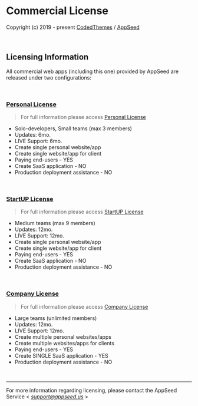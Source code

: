 # Commercial License

Copyright (c) 2019 - present [CodedThemes](https://codedthemes.com/) / [AppSeed](http://appseed.us/)

<br />

## Licensing Information

All commercial web apps (including this one) provided by AppSeed are released under two configurations:

<br />

### [Personal License](https://github.com/app-generator/license-personal)

> For full information please access [Personal License](https://github.com/app-generator/license-personal)

- Solo-developers, Small teams (max 3 members) 
- Updates: 6mo.
- LIVE Support: 6mo.
- Create single personal website/app
- Create single website/app for client
- Paying end-users - YES
- Create SaaS application - NO
- Production deployment assistance - NO

<br />

### [StartUP License](https://github.com/app-generator/license-startup)

> For full information please access [StartUP License](https://github.com/app-generator/license-startup)

- Medium teams (max 9 members) 
- Updates: 12mo.
- LIVE Support: 12mo.
- Create single personal website/app
- Create single website/app for client
- Paying end-users - YES
- Create SaaS application - NO
- Production deployment assistance - NO

<br />

### [Company License](https://github.com/app-generator/license-company)

> For full information please access [Company License](https://github.com/app-generator/license-company)

- Large teams (unlimited members) 
- Updates: 12mo.
- LIVE Support: 12mo.
- Create multiple personal websites/apps
- Create multiple websites/apps for clients
- Paying end-users - YES
- Create SINGLE SaaS application - YES
- Production deployment assistance - NO

<br />

---
For more information regarding licensing, please contact the AppSeed Service < *support@appseed.us* >
